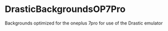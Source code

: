 # DrasticBackgroundsOP7Pro
Backgrounds optimized for the oneplus 7pro for use of the Drastic emulator
